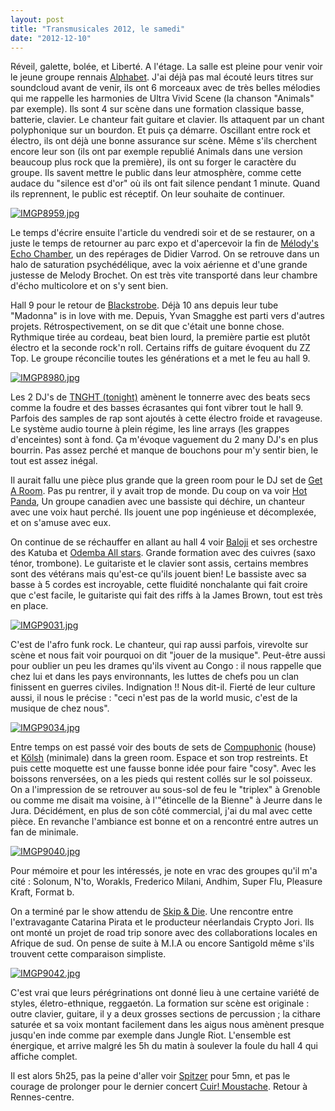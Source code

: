 ```yaml
---
layout: post
title: "Transmusicales 2012, le samedi"
date: "2012-12-10"
---
```


Réveil, galette, bolée, et Liberté. A l'étage. La salle est pleine pour venir voir le jeune groupe rennais [Alphabet](https://soundcloud.com/alphabetmusic). J'ai déjà pas mal écouté leurs titres sur soundcloud avant de venir, ils ont 6 morceaux avec de très belles mélodies qui me rappelle les harmonies de Ultra Vivid Scene (la chanson "Animals" par exemple). Ils sont 4 sur scène dans une formation classique basse, batterie, clavier. Le chanteur fait guitare et clavier. Ils attaquent par un chant polyphonique sur un bourdon. Et puis ça démarre. Oscillant entre rock et électro, ils ont déjà une bonne assurance sur scène. Même s'ils cherchent encore leur son (ils ont par exemple republié Animals dans une version beaucoup plus rock que la première), ils ont su forger le caractère du groupe. Ils savent mettre le public dans leur atmosphère, comme cette audace du "silence est d'or" où ils ont fait silence pendant 1 minute. Quand ils reprennent, le public est réceptif. On leur souhaite de continuer.

[![IMGP8959.jpg](images/8257522401_e25b8ddfdd.jpg)](http://www.flickr.com/photos/31719094@N04/8257522401/ "IMGP8959.jpg de bamthomas, sur Flickr")

Le temps d'écrire ensuite l'article du vendredi soir et de se restaurer, on a juste le temps de retourner au parc expo et d'apercevoir la fin de [Mélody's Echo Chamber](http://melosechochamber.tumblr.com), un des repérages de Didier Varrod. On se retrouve dans un halo de saturation psychédélique, avec la voix aérienne et d'une grande justesse de Melody Brochet. On est très vite transporté dans leur chambre d'écho multicolore et on s'y sent bien.

Hall 9 pour le retour de [Blackstrobe](http://www.blackstroberecords.com/). Déjà 10 ans depuis leur tube "Madonna" is in love with me. Depuis, Yvan Smagghe est parti vers d'autres projets. Rétrospectivement, on se dit que c'était une bonne chose. Rythmique tirée au cordeau, beat bien lourd, la première partie est plutôt électro et la seconde rock'n roll. Certains riffs de guitare évoquent du ZZ Top. Le groupe réconcilie toutes les générations et a met le feu au hall 9.

[![IMGP8980.jpg](images/8258596782_4481968c65.jpg)](http://www.flickr.com/photos/31719094@N04/8258596782/ "IMGP8980.jpg de bamthomas, sur Flickr")

Les 2 DJ's de [TNGHT (tonight)](http://www.warp.net/records/tnght/) amènent le tonnerre avec des beats secs comme la foudre et des basses écrasantes qui font vibrer tout le hall 9. Parfois des samples de rap sont ajoutés à cette électro froide et ravageuse. Le système audio tourne à plein régime, les line arrays (les grappes d'enceintes) sont à fond. Ça m'évoque vaguement du 2 many DJ's en plus bourrin. Pas assez perché et manque de bouchons pour m'y sentir bien, le tout est assez inégal.

Il aurait fallu une pièce plus grande que la green room pour le DJ set de [Get A Room](http://smalltimecuts.com). Pas pu rentrer, il y avait trop de monde. Du coup on va voir [Hot Panda](http://hotpanda.ca), Un groupe canadien avec une bassiste qui déchire, un chanteur avec une voix haut perché. Ils jouent une pop ingénieuse et décomplexée, et on s'amuse avec eux.

On continue de se réchauffer en allant au hall 4 voir [Baloji](http://www.baloji.com/) et ses orchestre des Katuba et [Odemba All stars](http://www.africaoye.com/tandt/odemba_.html). Grande formation avec des cuivres (saxo ténor, trombone). Le guitariste et le clavier sont assis, certains membres sont des vétérans mais qu'est-ce qu'ils jouent bien! Le bassiste avec sa basse à 5 cordes est incroyable, cette fluidité nonchalante qui fait croire que c'est facile, le guitariste qui fait des riffs à la James Brown, tout est très en place.

[![IMGP9031.jpg](images/8257535245_55287d4615.jpg)](http://www.flickr.com/photos/31719094@N04/8257535245/ "IMGP9031.jpg de bamthomas, sur Flickr")

C'est de l'afro funk rock. Le chanteur, qui rap aussi parfois, virevolte sur scène et nous fait voir pourquoi on dit "jouer de la musique". Peut-être aussi pour oublier un peu les drames qu'ils vivent au Congo : il nous rappelle que chez lui et dans les pays environnants, les luttes de chefs pou un clan finissent en guerres civiles. Indignation !! Nous dit-il. Fierté de leur culture aussi, il nous le précise : "ceci n'est pas de la world music, c'est de la musique de chez nous".

[![IMGP9034.jpg](images/8257537029_e4e526b068_z.jpg)](http://www.flickr.com/photos/31719094@N04/8257537029/ "IMGP9034.jpg de bamthomas, sur Flickr")

Entre temps on est passé voir des bouts de sets de [Compuphonic](http://soundcloud.com/compuphonic-1) (house) et [Kölsh]( http://www.facebook.com/kolschofficial) (minimale) dans la green room. Espace et son trop restreints. Et puis cette moquette est une fausse bonne idée pour faire "cosy". Avec les boissons renversées, on a les pieds qui restent collés sur le sol poisseux. On a l'impression de se retrouver au sous-sol de feu le "triplex" à Grenoble ou comme me disait ma voisine, à l'"étincelle de la Bienne" à Jeurre dans le Jura. Décidément, en plus de son côté commercial, j'ai du mal avec cette pièce. En revanche l'ambiance est bonne et on a rencontré entre autres un fan de minimale.

[![IMGP9040.jpg](images/8258605432_7e6270047e_q.jpg)](http://www.flickr.com/photos/31719094@N04/8258605432/ "IMGP9040.jpg de bamthomas, sur Flickr")

Pour mémoire et pour les intéressés, je note en vrac des groupes qu'il m'a cité : Solonum, N'to, Worakls, Frederico Milani, Andhim, Super Flu, Pleasure Kraft, Format b.

On a terminé par le show attendu de [Skip & Die]( http://skipndie.withtank.com). Une rencontre entre l'extravagante Catarina Pirata et le producteur néerlandais Crypto Jori. Ils ont monté un projet de road trip sonore avec des collaborations locales en Afrique de sud. On pense de suite à M.I.A ou encore Santigold même s'ils trouvent cette comparaison simpliste.

[![IMGP9042.jpg](images/8257538937_66ea5fb512_z.jpg)](http://www.flickr.com/photos/31719094@N04/8257538937/ "IMGP9042.jpg de bamthomas, sur Flickr")

C'est vrai que leurs pérégrinations ont donné lieu à une certaine variété de styles, életro-ethnique, reggaetón. La formation sur scène est originale : outre clavier, guitare, il y a deux grosses sections de percussion ; la cithare saturée et sa voix montant facilement dans les aigus nous amènent presque jusqu'en inde comme par exemple dans Jungle Riot. L'ensemble est énergique, et arrive malgré les 5h du matin à soulever la foule du hall 4 qui affiche complet.

Il est alors 5h25, pas la peine d'aller voir [Spitzer](http://www.spitzer.fr) pour 5mn, et pas le courage de prolonger pour le dernier concert [Cuir! Moustache]( http://www.facebook.com/cuirofficial). Retour à Rennes-centre.
